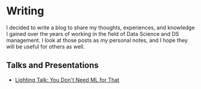 # Writing

I decided to write a blog to share my thoughts, experiences, and knowledge I gained over the years of working in the field of Data Science and DS management. I look at those posts as my personal notes, and I hope they will be useful for others as well.

## Talks and Presentations

- [Lighting Talk: You Don't Need ML for That](https://youtu.be/I1jl65cjeow?si=0m7tWl21kmIWGkb7)
